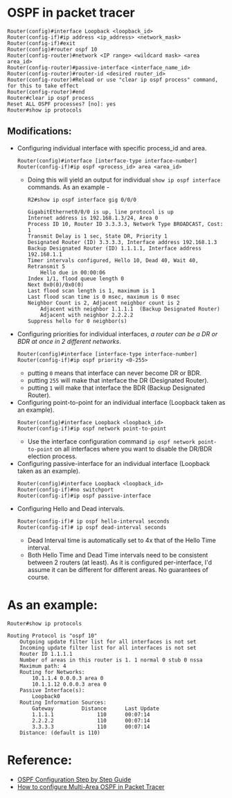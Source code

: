 # OSPF in packet tracer

```
Router(config)#interface Loopback <loopback_id>
Router(config-if)#ip address <ip_address> <network_mask>
Router(config-if)#exit
Router(config)#router ospf 10
Router(config-router)#network <IP range> <wildcard mask> <area area_id>
Router(config-router)#passive-interface <interface_name_id>
Router(config-router)#router-id <desired router_id>
Router(config-router)#Reload or use "clear ip ospf process" command, for this to take effect
Router(config-router)#end
Router#clear ip ospf process
Reset ALL OSPF processes? [no]: yes
Router#show ip protocols
```

## Modifications:
- Configuring individual interface with specific process_id and area.
    ```
    Router(config)#interface [interface-type interface-number]
    Router(config-if)#ip ospf <process_id> area <area_id>
    ```
    - Doing this will yield an output for individual `show ip ospf interface` commands. As an example - 
        ```
        R2#show ip ospf interface gig 0/0/0

        GigabitEthernet0/0/0 is up, line protocol is up
        Internet address is 192.168.1.3/24, Area 0
        Process ID 10, Router ID 3.3.3.3, Network Type BROADCAST, Cost: 1
        Transmit Delay is 1 sec, State DR, Priority 1
        Designated Router (ID) 3.3.3.3, Interface address 192.168.1.3
        Backup Designated Router (ID) 1.1.1.1, Interface address 192.168.1.1
        Timer intervals configured, Hello 10, Dead 40, Wait 40, Retransmit 5
            Hello due in 00:00:06
        Index 1/1, flood queue length 0
        Next 0x0(0)/0x0(0)
        Last flood scan length is 1, maximum is 1
        Last flood scan time is 0 msec, maximum is 0 msec
        Neighbor Count is 2, Adjacent neighbor count is 2
            Adjacent with neighbor 1.1.1.1  (Backup Designated Router)
            Adjacent with neighbor 2.2.2.2
        Suppress hello for 0 neighbor(s)
        ```
- Configuring priorities for individual interfaces, *a router can be a DR or BDR at once in 2 different networks*.
    ```
    Router(config)#interface [interface-type interface-number]
    Router(config-if)#ip ospf priority <0-255>
    ```
    - putting `0` means that interface can never become DR or BDR.
    - putting `255` will make that interface the DR (Designated Router).
    - putting `1` will make that interface the BDR (Backup Designated Router).
- Configuring point-to-point for an individual interface (Loopback taken as an example).
    ```
    Router(config)#interface Loopback <loopback_id>
    Router(config-if)#ip ospf network point-to-point
    ```
    - Use the interface configuration command `ip ospf network point-to-point` on all interfaces where you want to disable the DR/BDR election process.
- Configuring passive-interface for an individual interface (Loopback taken as an example).
    ```
    Router(config)#interface Loopback <loopback_id>
    Router(config-if)#no switchport
    Router(config-if)#ip ospf passive-interface
    ```
- Configuring Hello and Dead intervals.
    ```
    Router(config-if)# ip ospf hello-interval seconds
    Router(config-if)# ip ospf dead-interval seconds
    ```
    - Dead Interval time is automatically set to 4x that of the Hello Time interval.
    - Both Hello Time and Dead Time intervals need to be consistent between 2 routers (at least). As it is configured per-interface, I'd assume it can be different for different areas. No guarantees of course.

# As an example:

```
Router#show ip protocols 

Routing Protocol is "ospf 10"
    Outgoing update filter list for all interfaces is not set 
    Incoming update filter list for all interfaces is not set 
    Router ID 1.1.1.1
    Number of areas in this router is 1. 1 normal 0 stub 0 nssa
    Maximum path: 4
    Routing for Networks:
        10.1.1.4 0.0.0.3 area 0
        10.1.1.12 0.0.0.3 area 0
    Passive Interface(s): 
        Loopback0
    Routing Information Sources:  
        Gateway         Distance      Last Update 
        1.1.1.1              110      00:07:14
        2.2.2.2              110      00:07:14
        3.3.3.3              110      00:07:14
    Distance: (default is 110)
```

# Reference:

- [OSPF Configuration Step by Step Guide](https://www.computernetworkingnotes.com/ccna-study-guide/ospf-configuration-step-by-step-guide.html)
- [How to configure Multi-Area OSPF in Packet Tracer](https://computernetworking747640215.wordpress.com/2019/11/06/how-to-configure-multi-area-ospf-in-packet-tracer/)